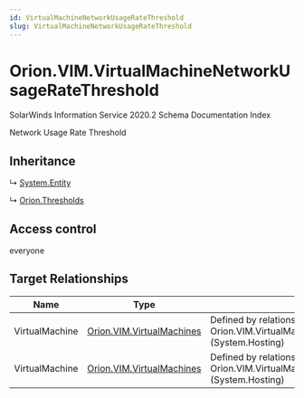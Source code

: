 ```yaml
---
id: VirtualMachineNetworkUsageRateThreshold
slug: VirtualMachineNetworkUsageRateThreshold
---
```


# Orion.VIM.VirtualMachineNetworkUsageRateThreshold

SolarWinds Information Service 2020.2 Schema Documentation Index

Network Usage Rate Threshold

## Inheritance

↳ [System.Entity](./../System/Entity)

↳ [Orion.Thresholds](./../Orion/Thresholds)

## Access control

everyone

## Target Relationships

| Name | Type | Notes |
| ------ | ------ | ------ |
| VirtualMachine | [Orion.VIM.VirtualMachines](./../Orion.VIM/VirtualMachines) | Defined by relationship Orion.VIM.VirtualMachineHostsNetworkUsageRateThreshold (System.Hosting) |
| VirtualMachine | [Orion.VIM.VirtualMachines](./../Orion.VIM/VirtualMachines) | Defined by relationship Orion.VIM.VirtualMachineHostsNetworkUsageRateThreshold (System.Hosting) |

